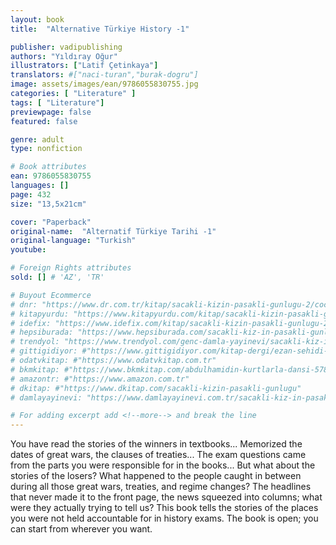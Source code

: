 ```yaml
---
layout: book
title:  "Alternative Türkiye History -1"

publisher: vadipublishing
authors: "Yıldıray Oğur"
illustrators: ["Latif Çetinkaya"]
translators: #["naci-turan","burak-dogru"]
image: assets/images/ean/9786055830755.jpg
categories: [ "Literature" ]
tags: [ "Literature"]
previewpage: false
featured: false

genre: adult
type: nonfiction

# Book attributes
ean: 9786055830755
languages: []
page: 432
size: "13,5x21cm"

cover: "Paperback"
original-name:  "Alternatif Türkiye Tarihi -1"
original-language: "Turkish"
youtube:

# Foreign Rights attributes
sold: [] # 'AZ', 'TR'

# Buyout Ecommerce
# dnr: "https://www.dr.com.tr/kitap/sacakli-kizin-pasakli-gunlugu-2/cocuk-ve-genclik/genclik-10-yas/roman-oyku/urunno=0001893059001"
# kitapyurdu: "https://www.kitapyurdu.com/kitap/sacakli-kizin-pasakli-gunlugu-2-/560122.html&filter_name=Sa%C3%A7akl%C4%B1+K%C4%B1z%27%C4%B1n+Pasakl%C4%B1+G%C3%BCnl%C3%BC%C4%9F%C3%BC+2"
# idefix: "https://www.idefix.com/kitap/sacakli-kizin-pasakli-gunlugu-2/cocuk-ve-genclik/genclik-10-yas/roman-oyku/urunno=0001893059001"
# hepsiburada: "https://www.hepsiburada.com/sacakli-kiz-in-pasakli-gunlugu-2-damla-yayinevi-p-HBV000012ER86"
# trendyol: "https://www.trendyol.com/genc-damla-yayinevi/sacakli-kiz-in-pasakli-gunlugu-2-p-54825777"
# gittigidiyor: #"https://www.gittigidiyor.com/kitap-dergi/ezan-sehidi-adnan-menderes_pdp_732728793"
# odatvkitap: #"https://www.odatvkitap.com.tr"
# bkmkitap: #"https://www.bkmkitap.com/abdulhamidin-kurtlarla-dansi-578226"
# amazontr: #"https://www.amazon.com.tr"
# dkitap: #"https://www.dkitap.com/sacakli-kizin-pasakli-gunlugu"
# damlayayinevi: "https://www.damlayayinevi.com.tr/sacakli-kiz-in-pasakli-gunlugu-2-bu-iste-bi-terslik-var"

# For adding excerpt add <!--more--> and break the line
---
```

You have read the stories of the winners in textbooks...
Memorized the dates of great wars, the clauses
of treaties...
The exam questions came from the parts you
were responsible for in the books...
But what about the stories of the losers?
What happened to the people caught in between
during all those great wars, treaties, and regime
changes? The headlines that never made it to the
front page, the news squeezed into columns; what
were they actually trying to tell us?
This book tells the stories of the places you were
not held accountable for in history exams.
The book is open; you can start from wherever
you want.
<!--more--> 

